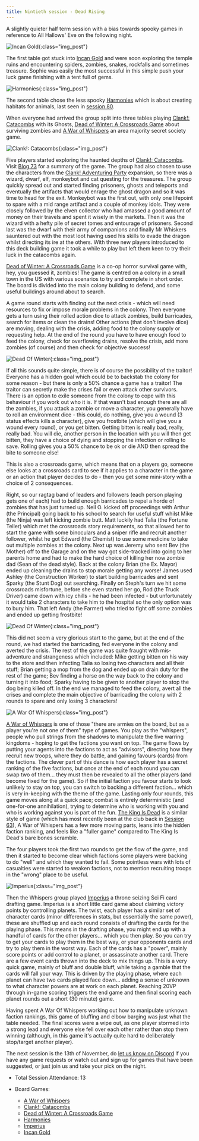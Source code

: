 ```yaml
---
title: Nintieth session - Dead Rising
---
```


A slightly quieter half term session with a bias towards spooky games in reference to All Hallows' Eve on the following night.

![Incan Gold](/images/posts/2024_10_30/IncanGold01.jpg "Incan Gold"){:class="img_post"}

The first table got stuck into [Incan Gold][IG] and were soon exploring the temple ruins and encountering spiders, zombies, snakes, rockfalls and sometimes treasure. Sophie was easily the most successful in this simple push your luck game finishing with a tent full of gems.

![Harmonies](/images/posts/2024_10_30/Harmonies01.jpg "Harmonies"){:class="img_post"}

The second table chose the less spooky [Harmonies][Hm] which is about creating habitats for animals, last seen in [session 80][80].

When everyone had arrived the group split into three tables playing [Clank!: Catacombs][CC] with its Ghosts, [Dead of Winter: A Crossroads Game][DW] about surviving zombies and [A War of Whispers][AWW] an area majority secret society game.

![Clank!: Catacombs](/images/posts/2024_10_30/Clank01.jpg "Clank!: Catacombs"){:class="img_post"}

Five players started exploring the haunted depths of [Clank!: Catacombs][CC]. Visit [Blog 73][73] for a summary of the game. The group had also chosen to use the characters from the [Clank! Adventuring Party][CAP] expansion, so there was a wizard, dwarf, elf, monkeybot and cat questing for the treasures. The group quickly spread out and started finding prisoners, ghosts and teleports and eventually the artifacts that would enrage the ghost dragon and so it was time to head for the exit. Monkeybot was the first out, with only one lifepoint to spare with a mid range artifact and a couple of monkey idols. They were closely followed by the elven collector who had amassed a good amount of money on their travels and spent it wisely in the markets. Then it was the wizard with a hefty pile of secret tomes and entourage of prisoners. Second last was the dwarf with their army of companions and finally Mr Whiskers sauntered out with the most loot having used his skills to evade the dragon whilst directing its ire at the others. With three new players introduced to this deck building game it took a while to play but left them keen to try their luck in the catacombs again.

[Dead of Winter: A Crossroads Game][DW] is a co-op horror survival game with, hey, you guessed it, zombies! The game is centred on a colony in a small town in the US with various scenarios to try and complete in short order. The board is divided into the main colony building to defend, and some useful buildings around about to search.

A game round starts with finding out the next crisis - which will need resources to fix or impose morale problems in the colony. Then everyone gets a turn using their rolled action dice to attack zombies, build barricades, search for items or clean the drains! Other actions (that don't involve dice) are moving, dealing with the crisis, adding food to the colony supply or requesting help. At the end of the round you have to have enough food to feed the colony, check for overflowing drains, resolve the crisis, add more zombies (of course) and then check for objective success!

![Dead Of Winter](/images/posts/2024_10_30/DeadOfWinter01.jpg "Dead Of Winter"){:class="img_post"}

If all this sounds quite simple, there is of course the possibility of the traitor! Everyone has a hidden goal which could be to backstab the colony for some reason - but there is only a 50% chance a game has a traitor! The traitor can secretly make the crises fail or even attack other survivors. There is an option to exile someone from the colony to cope with this behaviour if you work out who it is.
If that wasn't bad enough there are all the zombies, if you attack a zombie or move a character, you generally have to roll an environment dice - this could, do nothing, give you a wound (3 status effects kills a character), give you frostbite (which will give you a wound every round), or you get bitten. Getting bitten is really bad, really, really bad. You will die, another person in the location with you will then get bitten, they have a choice of dying and stopping the infection or rolling to save. Rolling gives you a 50% chance to be ok or die AND then spread the bite to someone else!

This is also a crossroads game, which means that on a players go, someone else looks at a crossroads card to see if it applies to a character in the game or an action that player decides to do - then you get some mini-story with a choice of 2 consequences.

Right, so our ragtag band of leaders and followers (each person playing gets one of each) had to build enough barricades to repel a horde of zombies that has just turned up. Neil O. kicked off proceedings with Arthur (the Principal) going back to his school to search for useful stuff whilst Mike (the Ninja) was left kicking zombie butt. Matt luckily had Talia (the Fortune Teller) which met the crossroads story requirements, so that allowed her to start the game with some binoculars and a sniper rifle and recruit another follower, whilst he got Edward (the Chemist) to use some medicine to take out multiple zombies at the colony. Next up was Jeremy who sent Bev (the Mother) off to the Garage and on the way got side-tracked into going to her parents home and had to make the hard choice of killing her now zombie dad (Sean of the dead style). Back at the colony Brian (the Ex. Mayor) ended up cleaning the drains to stop morale getting any worse! James used Ashley (the Construction Worker) to start building barricades and sent Sparky (the Stunt Dog) out searching. Finally on Steph's turn we hit some crossroads misfortune, before she even started her go, Rod (the Truck Driver) came down with icy chills - he had been infected - but unfortunately it would take 2 characters to take him to the hospital so the only option was to bury him. That left Andy (the Farmer) who tried to fight off some zombies and ended up getting frostbite!

![Dead Of Winter](/images/posts/2024_10_30/DeadOfWinter01.jpg "Dead Of Winter"){:class="img_post"}

This did not seem a very glorious start to the game, but at the end of the round, we had started the barricading, fed everyone in the colony and averted the crisis. The rest of the game was quite fraught with mis-adventure and strangeness which included: Mike getting bitten on his way to the store and then infecting Talia so losing two characters and all their stuff; Brian getting a mop from the dog and ended up on drain duty for the rest of the game; Bev finding a horse on the way back to the colony and turning it into food; Sparky having to be given to another player to stop the dog being killed off. In the end we managed to feed the colony, avert all the crises and complete the main objective of barricading the colony with 2 rounds to spare and only losing 3 characters!

![A War Of Whispers](/images/posts/2024_10_30/WarOfWhispers01.jpg "A War Of Whispers"){:class="img_post"}

[A War of Whispers][AWW] is one of those "there are armies on the board, but as a player you're not one of them" type of games. You play as the "whispers", people who pull strings from the shadows to manipulate the five warring kingdoms - hoping to get the factions you want on top. The game flows by putting your agents into the factions to act as "advisors", directing how they recruit new troops, where they do battle, and gaining favours (cards) from the factions. The clever part of this dance is how each player has a secret ranking of the five factions, but once at the end of each round you can swap two of them... they must then be revealed to all the other players (and become fixed for the game). So if the initial faction you favour starts to look unlikely to stay on top, you can switch to backing a different faction... which is very in-keeping with the theme of the game. Lasting only four rounds, this game moves along at a quick pace; combat is entirely deterministic (and one-for-one annihilation), trying to determine who is working with you and who is working against you is part of the fun. [The King Is Dead][TKD] is a similar style of game (which has most recently been at the club back in [Session 63][63]), A War of Whispers has a few more moving parts, leans into the hidden faction ranking, and feels like a "fuller game" compared to The King Is Dead's bare bones scramble.

The four players took the first two rounds to get the flow of the game, and then it started to become clear which factions some players were backing to do "well" and which they wanted to fail. Some pointless wars with lots of casualties were started to weaken factions, not to mention recruiting troops in the "wrong" place to be useful.

![Imperius](/images/posts/2024_10_30/Imperius01.jpg "Imperius"){:class="img_post"}

Then the Whispers group played [Imperius][Im] a throne seizing Sci Fi card drafting game. Imperius is a short little card game about claiming victory points by controlling planets. The twist, each player has a similar set of character cards (minor differences in stats, but essentially the same power), these are shuffled up and each round consists of drafting the cards for the playing phase. This means in the drafting phase, you might end up with a handful of cards for the other players... which you then play. So you can try to get your cards to play them in the best way, or your opponents cards and try to play them in the worst way. Each of the cards has a "power", mainly score points or add control to a planet, or assassinate another card. There are a few event cards thrown into the deck to mix things up. This is a very quick game, mainly of bluff and double bluff, while taking a gamble that the cards will fall your way. This is driven by the playing phase, where each planet can have two cards played face down... adding a sense of unknown to what character powers are at work on each planet. Reaching 20VP through in-game scoring triggers the end game and then final scoring each planet rounds out a short (30 minute) game.

Having spent A War Of Whispers working out how to manipulate unknown faction rankings, this game of bluffing and elbow barging was just what the table needed. The final scores were a wipe out, as one player stormed into a strong lead and everyone else fell over each other rather than stop them winning (although, in this game it's actually quite hard to deliberately stop/target another player).

The next session is the 13th of November, do [let us know on Discord][Contact] if you have any game requests or watch out and sign up for games that have been suggested, or just join us and take your pick on the night. 

* Total Session Attendance: 13
* Board Games:

	 * [A War of Whispers][AWW]
	 * [Clank!: Catacombs][CC]
	 * [Dead of Winter: A Crossroads Game][DW]
	 * [Harmonies][Hm]
	 * [Imperius][Im]
	 * [Incan Gold][IG]

[63]: /2023/09/20/sixtythird-session.html
[73]: /2024/03/06/seventythird-session.html
[80]: /2024/06/12/eightieth-session.html

[AWW]: {{site.data.BoardGameLinks.AWarOfWhispers.Link}}
[CC]: {{site.data.BoardGameLinks.ClankCatacombs.Link}}
[CAP]: {{site.data.BoardGameLinks.ClankAdventuringParty.Link}}
[DW]: {{site.data.BoardGameLinks.DeadOfWinter.Link}}
[Hm]: {{site.data.BoardGameLinks.Harmonies.Link}}
[Im]: {{site.data.BoardGameLinks.Imperius.Link}}
[IG]: {{site.data.BoardGameLinks.Diamant.Link}}
[TKD]: {{site.data.BoardGameLinks.TheKingIsDead.Link}}

[Contact]: /Contact.html

